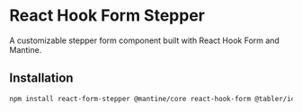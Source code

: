 # React Hook Form Stepper

A customizable stepper form component built with React Hook Form and Mantine.

## Installation

```bash
npm install react-form-stepper @mantine/core react-hook-form @tabler/icons-react
```
